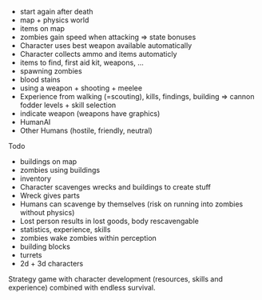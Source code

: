   * start again after death
  * map + physics world
  * items on map
  * zombies gain speed when attacking => state bonuses
  * Character uses best weapon available automatically
  * Character collects ammo and items automaticly
  * items to find, first aid kit, weapons, ...
  * spawning zombies
  * blood stains
  * using a weapon + shooting + meelee
  * Experience from walking (=scouting), kills, findings, building 
    => cannon fodder levels + skill selection
  * indicate weapon (weapons have graphics)
  * HumanAI
  * Other Humans (hostile, friendly, neutral)

Todo
  * buildings on map
  * zombies using buildings
  * inventory
  * Character scavenges wrecks and buildings to create stuff
  * Wreck gives parts
  * Humans can scavenge by themselves (risk on running into zombies without physics)
  * Lost person results in lost goods, body rescavengable
  * statistics, experience, skills
  * zombies wake zombies within perception
  * building blocks
  * turrets
  * 2d + 3d characters


 Strategy game with character development (resources, skills and experience)
 combined with endless survival. 
